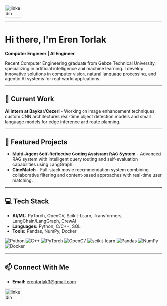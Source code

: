 
<div align="left">
  <a href="https://www.linkedin.com/in/erentorlak/" target="_blank">
    <img src="https://raw.githubusercontent.com/maurodesouza/profile-readme-generator/master/src/assets/icons/social/linkedin/default.svg" width="52" height="40" alt="linkedin logo"  />
  </a>
</div>

---

# Hi there, I'm Eren Torlak 

**Computer Engineer | AI Engineer**

Recent Computer Engineering graduate from Gebze Technical University, specializing in artificial intelligence and machine learning. I develop innovative solutions in computer vision, natural language processing, and agentic AI systems for real-world applications.

---

## 🔬 Current Work

**AI Intern at Baykar/Cezeri** - Working on image enhancement techniques, custom CNN architectures real-time object detection models and small language models for edge inference and route planning. 

---

## 🚀 Featured Projects

* **Multi-Agent Self-Reflective Coding Assistant RAG System** - Advanced RAG system with intelligent query routing and self-evaluation capabilities using LangGraph.
* **CineMatch** - Full-stack movie recommendation system combining collaborative filtering and content-based approaches with real-time user matching.

---

## 💻 Tech Stack

* **AI/ML:** PyTorch, OpenCV, Scikit-Learn, Transformers, LangChain/LangGraph, CrewAi
* **Languages:** Python, C/C++, SQL
* **Tools:** Pandas, NumPy, Docker

![Python](https://img.shields.io/badge/python-3670A0?style=for-the-badge&logo=python&logoColor=ffdd54)
![C++](https://img.shields.io/badge/c++-%2300599C.svg?style=for-the-badge&logo=c%2B%2B&logoColor=white)
![PyTorch](https://img.shields.io/badge/PyTorch-%23EE4C2C.svg?style=for-the-badge&logo=PyTorch&logoColor=white)
![OpenCV](https://img.shields.io/badge/opencv-%23white.svg?style=for-the-badge&logo=opencv&logoColor=white)
![scikit-learn](https://img.shields.io/badge/scikit--learn-%23F7931E.svg?style=for-the-badge&logo=scikit-learn&logoColor=white)
![Pandas](https://img.shields.io/badge/pandas-%23150458.svg?style=for-the-badge&logo=pandas&logoColor=white)
![NumPy](https://img.shields.io/badge/numpy-%23013243.svg?style=for-the-badge&logo=numpy&logoColor=white)
![Docker](https://img.shields.io/badge/docker-%230db7ed.svg?style=for-the-badge&logo=docker&logoColor=white)


---

## 📫 Connect With Me

* **Email:** erentorlak3@gmail.com
<div align="left">
  <a href="https://www.linkedin.com/in/erentorlak/" target="_blank">
    <img src="https://raw.githubusercontent.com/maurodesouza/profile-readme-generator/master/src/assets/icons/social/linkedin/default.svg" width="52" height="40" alt="linkedin logo"  />
  </a>
</div>



